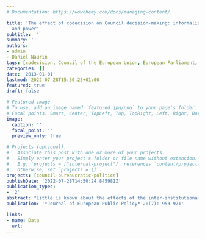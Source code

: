 ```yaml
---
# Documentation: https://wowchemy.com/docs/managing-content/

title: 'The effect of codecision on Council decision-making: informalization, politicization
  and power'
subtitle: ''
summary: ''
authors:
- admin
- Daniel Naurin
tags: [codecision, Council of the European Union, European Parliament, Presidency, network capital, politicization, trilogue, transparency, informalization, cooperation network, Council working parties]
categories: []
date: '2013-01-01'
lastmod: 2022-07-28T15:50:25+01:00
featured: true
draft: false

# Featured image
# To use, add an image named `featured.jpg/png` to your page's folder.
# Focal points: Smart, Center, TopLeft, Top, TopRight, Left, Right, BottomLeft, Bottom, BottomRight.
image:
  caption: ''
  focal_point: ''
  preview_only: true

# Projects (optional).
#   Associate this post with one or more of your projects.
#   Simply enter your project's folder or file name without extension.
#   E.g. `projects = ["internal-project"]` references `content/project/deep-learning/index.md`.
#   Otherwise, set `projects = []`.
projects: [council-bureaucratic-politics]
publishDate: '2022-07-28T14:50:24.845981Z'
publication_types:
- '2'
abstract: "Little is known about the effects of the inter-institutional linkages created through the establishment of the codecision procedure on decision-making in the Council of the European Union. After a review of the existing literature and theories on this topic, we examine to what extent the codecision procedure leads to more involvement of ministers in Council decision-making and to a more powerful position of the Presidency in the internal negotiation process of the Council. The results show that the initially positive effect of codecision on the politicization of Council decision-making has been offset in recent years by a growing lack of transparency in inter-institutional proceedings caused by the use of informal trialogue negotiations to conclude the procedure early. However, our study also suggests that the country holding the Presidency does not occupy a more privileged position in the Council's internal co-operation network as a result of these developments. Thus, with respect to the Council, informal inter-institutional negotiation practices seem to decrease the transparency of the decision-making process and the accountability of the actors involved, but they may not have as adverse an effect on who gets what in terms of policy as previously thought."
publication: '*Journal of European Public Policy* 20(7): 953-971'

links: 
- name: Data
  url: 
---
```

